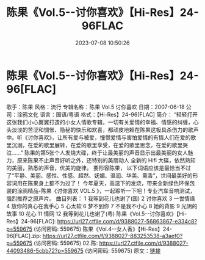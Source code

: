 ﻿---
title: 陈果《Vol.5--讨你喜欢》【Hi-Res】24-96FLAC
date: 2023-07-08 10:50:26
categories: APE、FLAC、MP3
tags: 华语中文
---
# 陈果《Vol.5--讨你喜欢》【Hi-Res】24-96[FLAC]

歌手：陈果
风格：流行
专辑名称：陈果 Vol.5 讨你喜欢
日期：2007-06-18
公司：涂鸦文化
语言：国语/粤语
格式：【Hi-Res】24-96[FLAC]
简介：
“轻轻打开这张我们小心翼翼打造的小女人情歌专辑，一切有关爱情的幸福、情感的纠缠，心头淡淡的苦涩和惆怅、隐秘的快乐和欢喜，都顽皮地赖在陈果这极具杀伤力的歌声中。听《讨你喜欢》，让所有爱与被爱，憧憬爱情与害怕爱情的有情人们在爱的歌里沉溺，在爱的歌里展转，在爱的歌里享受，在爱的歌里思念，在爱的歌里哭泣……”
陈果的第5张个人发烧大碟，终于让最美丽的声音显示出最美丽的女人魅力，原来陈果不止声音好听之外，还特别的美丽动人
全新的 Hifi 大碟，依然熟知的美丽，熟悉的声音，优美的旋律。
要形容陈果，
以下词语应该是最恰当不过了“平静、美丽、感性、性感、超然、妩媚、温润、华美、熏香”，世间最美好的形容词用在陈果身上都不为过了！
今年夏天，高温下的发烧，带来全新绿色环保包装的涂鸦精品-陈果《讨你喜欢 VOL.5
》，一起聆听一下吧！专业汽车音响测试，强烈推荐之原声片。
曲目列表：
1 我等到花儿也谢了(国)
2 讨你喜欢
3 一世情缘
4 放你的真心在我手心
5 心太软
6 梦不到你
7 不是我不小心
8 她的背影
9 光阴的故事
10 花心
11 情网
12 我等到花儿也谢了(粤)
陈果《Vol.5--讨你喜欢》【Hi-Res】24-96[FLAC]: https://url27.ctfile.com/d/9388027-56863867-e334c8?p=559675
(访问密码: 559675)
陈果《Vol.4--女人香》【Hi-Res】24-96[FLAC].zip: https://url27.ctfile.com/f/9388027-883253538-a3aef0?p=559675
(访问密码: 559675)
02.陈: https://url27.ctfile.com/d/9388027-44093486-5cbb72?p=559675
(访问密码: 559675)
原文：[链接](https://blog.sina.com.cn/s/blog_1647c7e76010312mc.html)